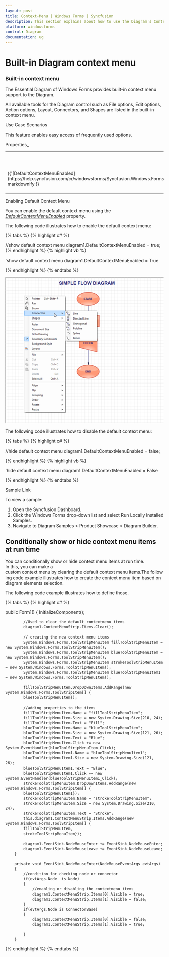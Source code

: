```yaml
---
layout: post
title: Context-Menu | Windows Forms | Syncfusion
description: This section explains about how to use the Diagram's Context Menu items and their important key features
platform: windowsforms
control: Diagram
documentation: ug
---
```


# Built-in Diagram context menu

### Built-in context menu

The Essential Diagram of Windows Forms provides built-in context menu support to the Diagram.

All available tools for the Diagram control such as File options, Edit options, Action options, Layout, Connectors, and Shapes are listed in the built-in context menu. 

Use Case Scenarios

This feature enables easy access of frequently used options. 

Properties_

<table>
<tr>
<th>
Property </th><th>
Description </th><th>
Type </th><th>
Data Type </th><th>
Reference links </th></tr>
<tr>
<td>
{{'[DefaultContextMenuEnabled](https://help.syncfusion.com/cr/windowsforms/Syncfusion.Windows.Forms.Diagram.DiagramProperties.html#Syncfusion_Windows_Forms_Diagram_DiagramProperties_DefaultContextMenuEnabled)'| markdownify }}</td><td>
Used to enable default context menu. </td><td>
NA </td><td>
Boolean  </td><td>
NA </td></tr>
</table>


Enabling Default Context Menu

You can enable the default context menu using the [_DefaultContextMenuEnabled_](https://help.syncfusion.com/cr/windowsforms/Syncfusion.Windows.Forms.Diagram.DiagramProperties.html#Syncfusion_Windows_Forms_Diagram_DiagramProperties_DefaultContextMenuEnabled) property.

The following code illustrates how to enable the default context menu:


{% tabs %}
{% highlight c# %}

//show default context menu
diagram1.DefaultContextMenuEnabled = true;
{% endhighlight %}
{% highlight vb %}

'show default context menu
diagram1.DefaultContextMenuEnabled = True

{% endhighlight %}
{% endtabs %}

![Diagram Context-Menu](Context-Menu_images/Context-Menu_img1.png)


The following code illustrates how to disable the default context menu:

{% tabs %}
{% highlight c# %}

//hide default context menu
diagram1.DefaultContextMenuEnabled = false;

{% endhighlight %}
{% highlight vb %}

'hide default context menu
diagram1.DefaultContextMenuEnabled = False

{% endhighlight %}
{% endtabs %}

Sample Link

To view a sample:

1. Open the Syncfusion Dashboard.
2. Click the Windows Forms drop-down list and select Run Locally Installed Samples.
3. Navigate to Diagram Samples > Product Showcase > Diagram Builder.

## Conditionally show or hide context menu items at run time

You can conditionally show or hide context menu items at run time. In this, you can make a custom context menu by clearing the default context menu items.The following code example illustrates how to create the context menu item based on diagram elements selection.

The following code example illustrates how to define those.

{% tabs %}
{% highlight c# %}

 public Form1()
        {
            InitializeComponent();

            //Used to clear the default contextmenu items
            diagram1.ContextMenuStrip.Items.Clear();

            // creating the new context menu items
            System.Windows.Forms.ToolStripMenuItem fillToolStripMenuItem = new System.Windows.Forms.ToolStripMenuItem();
            System.Windows.Forms.ToolStripMenuItem blueToolStripMenuItem = new System.Windows.Forms.ToolStripMenuItem();
            System.Windows.Forms.ToolStripMenuItem strokeToolStripMenuItem = new System.Windows.Forms.ToolStripMenuItem();
            System.Windows.Forms.ToolStripMenuItem blueToolStripMenuItem1 = new System.Windows.Forms.ToolStripMenuItem();

            fillToolStripMenuItem.DropDownItems.AddRange(new System.Windows.Forms.ToolStripItem[] {
            blueToolStripMenuItem});

            //adding properties to the items
            fillToolStripMenuItem.Name = "fillToolStripMenuItem";
            fillToolStripMenuItem.Size = new System.Drawing.Size(210, 24);
            fillToolStripMenuItem.Text = "Fill";
            blueToolStripMenuItem.Name = "blueToolStripMenuItem";
            blueToolStripMenuItem.Size = new System.Drawing.Size(121, 26);
            blueToolStripMenuItem.Text = "Blue";
            blueToolStripMenuItem.Click += new System.EventHandler(blueToolStripMenuItem_Click);
            blueToolStripMenuItem1.Name = "blueToolStripMenuItem1";
            blueToolStripMenuItem1.Size = new System.Drawing.Size(121, 26);
            blueToolStripMenuItem1.Text = "Blue";
            blueToolStripMenuItem1.Click += new System.EventHandler(blueToolStripMenuItem1_Click);
            strokeToolStripMenuItem.DropDownItems.AddRange(new System.Windows.Forms.ToolStripItem[] {
            blueToolStripMenuItem1});
            strokeToolStripMenuItem.Name = "strokeToolStripMenuItem";
            strokeToolStripMenuItem.Size = new System.Drawing.Size(210, 24);
            strokeToolStripMenuItem.Text = "Stroke";
            this.diagram1.ContextMenuStrip.Items.AddRange(new System.Windows.Forms.ToolStripItem[] {
            fillToolStripMenuItem,
            strokeToolStripMenuItem});

            diagram1.EventSink.NodeMouseEnter += EventSink_NodeMouseEnter;
            diagram1.EventSink.NodeMouseLeave += EventSink_NodeMouseLeave;
        }

        private void EventSink_NodeMouseEnter(NodeMouseEventArgs evtArgs)
        {          
            //condition for checking node or connector
            if(evtArgs.Node  is Node)
            {
                //enabling or disabling the contextmenu items
                diagram1.ContextMenuStrip.Items[0].Visible = true;
                diagram1.ContextMenuStrip.Items[1].Visible = false;
            }
            if(evtArgs.Node is ConnectorBase)
            {
                diagram1.ContextMenuStrip.Items[0].Visible = false;
                diagram1.ContextMenuStrip.Items[1].Visible = true;

            }
        }

{% endhighlight %}
{% endtabs %}
